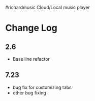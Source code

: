 #richardmusic
Cloud/Local music player



# Change Log
## 2.6
- Base line refactor


## 7.23
- bug fix for customizing tabs
- other bug fixing